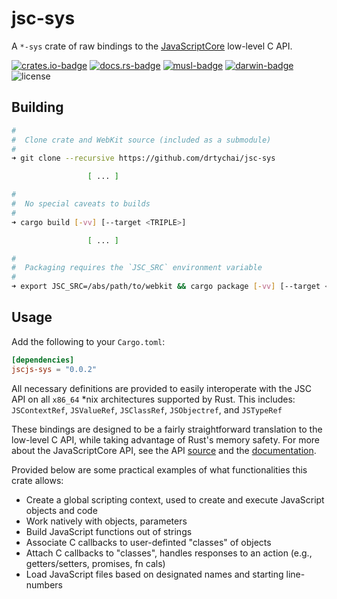 # jsc-sys
A `*-sys` crate of raw bindings to the [JavaScriptCore][1] low-level C API.

[![crates.io-badge]][crates.io] [![docs.rs-badge]][docs.rs]
[![musl-badge]][musl-build] [![darwin-badge]][darwin-build]
![license]

[crates.io]: https://crates.io/crates/jscjs-sys
[crates.io-badge]:  https://img.shields.io/crates/v/jscjs-sys.svg

[docs.rs]: https://docs.rs/jscjs-js
[docs.rs-badge]: https://docs.rs/jscjs-js/badge.svg

[musl-build]: https://github.com/drtychai/jsc-sys/actions?query=workflow:musl
[musl-badge]: https://github.com/drtychai/jsc-sys/workflows/musl/badge.svg

[darwin-build]: https://github.com/drtychai/jsc-sys/actions?query=workflow:darwin
[darwin-badge]: https://github.com/drtychai/jsc-sys/workflows/darwin/badge.svg

[license]: https://img.shields.io/crates/l/jscjs-sys.svg

## Building

```sh
#
#  Clone crate and WebKit source (included as a submodule)
#
➜ git clone --recursive https://github.com/drtychai/jsc-sys

                 [ ... ]

#
#  No special caveats to builds
#
➜ cargo build [-vv] [--target <TRIPLE>]

                 [ ... ]

#
#  Packaging requires the `JSC_SRC` environment variable
#
➜ export JSC_SRC=/abs/path/to/webkit && cargo package [-vv] [--target <TRIPLE>]
```


## Usage
Add the following to your `Cargo.toml`:

```toml
[dependencies]
jscjs-sys = "0.0.2"
```

All necessary definitions are provided to easily interoperate with the JSC API on all `x86_64` *nix
architectures supported by Rust. This includes: `JSContextRef`, `JSValueRef`, `JSClassRef`, `JSObjectref`, and `JSTypeRef`

These bindings are designed to be a fairly straightforward translation to the low-level C API,
while taking advantage of Rust's memory safety. For more about the JavaScriptCore API, see the
API [source][2] and the [documentation][3].

Provided below are some practical examples of what functionalities this crate allows:
  - Create a global scripting context, used to create and execute JavaScript objects and code
  - Work natively with objects, parameters
  - Build JavaScript functions out of strings
  - Associate C callbacks to user-definted "classes" of objects
  - Attach C callbacks to "classes", handles responses to an action (e.g., getters/setters, promises, fn cals)
  - Load JavaScript files based on designated names and starting line-numbers

[1]: https://trac.webkit.org/wiki/JavaScriptCore
[2]: https://github.com/WebKit/webkit/tree/master/Source/JavaScriptCore/API
[3]: https://developer.apple.com/documentation/javascriptcore
